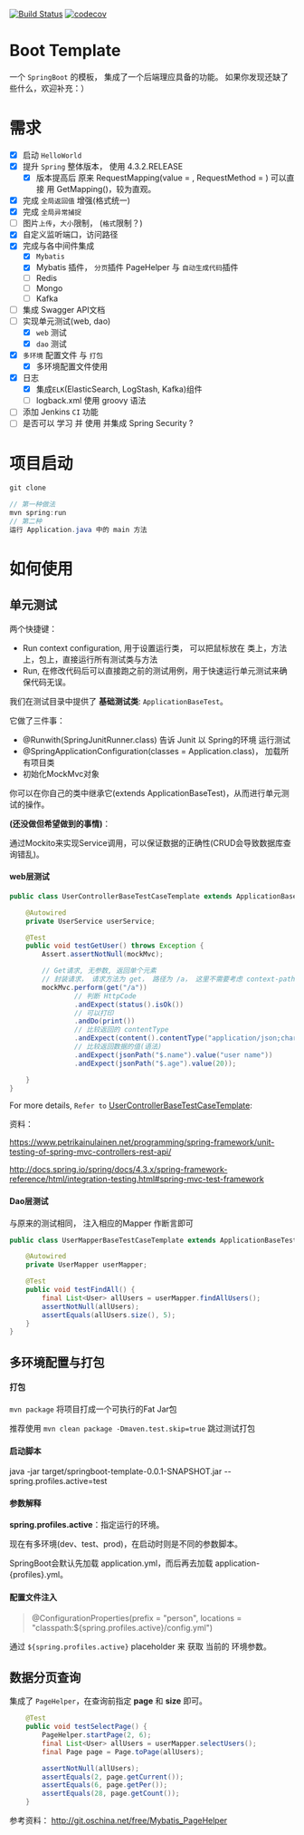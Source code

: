 [![Build Status](https://img.shields.io/travis/whitewallpaper/ce-springboot/master.svg)](https://travis-ci.org/whitewallpaper/ce-springboot)
[![codecov](https://codecov.io/gh/whitewallpaper/ce-springboot/branch/master/graph/badge.svg)](https://codecov.io/gh/whitewallpaper/ce-springboot)

# Boot Template #
一个 `SpringBoot` 的模板， 集成了一个后端理应具备的功能。
如果你发现还缺了些什么，欢迎补充：）

# 需求 #
- [x] 启动 `HelloWorld`
- [x] 提升 `Spring` 整体版本， 使用 4.3.2.RELEASE
    - [x] 版本提高后 原来 RequestMapping(value = , RequestMethod = ) 可以直接 用 GetMapping()，较为直观。
- [x] 完成 `全局返回值` 增强(格式统一)
- [x] 完成 `全局异常捕捉`
- [ ]  图片`上传`，`大小`限制， (`格式`限制？)
- [x] 自定义监听端口，访问路径
- [x] 完成与各中间件集成
    - [x] `Mybatis`
    - [x] Mybatis 插件， `分页`插件 PageHelper 与 `自动生成代码`插件
    - [ ] Redis
    - [ ] Mongo
    - [ ] Kafka
- [ ] 集成 Swagger API文档
- [ ] 实现单元测试(web, dao)
    - [x] `web` 测试
    - [x] `dao` 测试
- [x] `多环境` 配置文件 与 `打包`
    - [x] 多环境配置文件使用
- [x] 日志
    - [x] 集成`ELK`(ElasticSearch, LogStash, Kafka)组件
    - [ ] logback.xml 使用 groovy 语法
- [ ] 添加 Jenkins `CI` 功能
- [ ] 是否可以 学习 并 使用 并集成 Spring Security ?

# 项目启动 #

``` java
git clone

// 第一种做法
mvn spring:run
// 第二种
运行 Application.java 中的 main 方法
```


# 如何使用 #

## 单元测试 ##
两个快捷键：
* Run context configuration, 用于设置运行类， 可以把鼠标放在 类上，方法上，包上，直接运行所有测试类与方法
* Run, 在修改代码后可以直接跑之前的测试用例，用于快速运行单元测试来确保代码无误。

我们在测试目录中提供了 **基础测试类**: `ApplicationBaseTest`。

它做了三件事：
* @Runwith(SpringJunitRunner.class) 告诉 Junit 以 Spring的环境 运行测试
* @SpringApplicationConfiguration(classes = Application.class)， 加载所有项目类
* 初始化MockMvc对象

你可以在你自己的类中继承它(extends ApplicationBaseTest)，从而进行单元测试的操作。

**(还没做但希望做到的事情)**：

通过Mockito来实现Service调用，可以保证数据的正确性(CRUD会导致数据库查询错乱)。

#### web层测试 ####

~~~ java
public class UserControllerBaseTestCaseTemplate extends ApplicationBaseTest {

    @Autowired
    private UserService userService;

    @Test
    public void testGetUser() throws Exception {
        Assert.assertNotNull(mockMvc);

        // Get请求, 无参数, 返回单个元素
        // 封装请求， 请求方法为 get， 路径为 /a， 这里不需要考虑 context-path
        mockMvc.perform(get("/a"))
                // 判断 HttpCode
                .andExpect(status().isOk())
                // 可以打印
                .andDo(print())
                // 比较返回的 contentType
                .andExpect(content().contentType("application/json;charset=UTF-8"))
                // 比较返回数据的值(语法)
                .andExpect(jsonPath("$.name").value("user name"))
                .andExpect(jsonPath("$.age").value(20));

    }
}
~~~
For more details, `Refer to`
[UserControllerBaseTestCaseTemplate](https://git.zhai.me/spring-boot/template/blob/develop/src/test/java/com/zhaimi/springboot/controller/UserControllerTestCaseTemplate.java):

资料：

https://www.petrikainulainen.net/programming/spring-framework/unit-testing-of-spring-mvc-controllers-rest-api/

http://docs.spring.io/spring/docs/4.3.x/spring-framework-reference/html/integration-testing.html#spring-mvc-test-framework

#### Dao层测试 ####

与原来的测试相同， 注入相应的Mapper 作断言即可
~~~ java
public class UserMapperBaseTestCaseTemplate extends ApplicationBaseTest {

    @Autowired
    private UserMapper userMapper;

    @Test
    public void testFindAll() {
        final List<User> allUsers = userMapper.findAllUsers();
        assertNotNull(allUsers);
        assertEquals(allUsers.size(), 5);
    }
}
~~~

## 多环境配置与打包 ##

#### 打包 ####
`mvn package` 将项目打成一个可执行的Fat Jar包

推荐使用 `mvn clean package -Dmaven.test.skip=true` 跳过测试打包

#### 启动脚本 ####
java -jar target/springboot-template-0.0.1-SNAPSHOT.jar --spring.profiles.active=test
#### 参数解释 ####
**spring.profiles.active**：指定运行的环境。

现在有多环境(dev、test、prod)，在启动时则是不同的参数脚本。

SpringBoot会默认先加载 application.yml，而后再去加载 application-{profiles}.yml。

#### 配置文件注入 ####

> @ConfigurationProperties(prefix = "person", locations = "classpath:${spring.profiles.active}/config.yml")

通过 `${spring.profiles.active}` placeholder 来 获取 当前的 环境参数。

## 数据分页查询 ##
集成了 `PageHelper`，在查询前指定 **page** 和 **size** 即可。

~~~ java
    @Test
    public void testSelectPage() {
        PageHelper.startPage(2, 6);
        final List<User> allUsers = userMapper.selectUsers();
        final Page page = Page.toPage(allUsers);

        assertNotNull(allUsers);
        assertEquals(2, page.getCurrent());
        assertEquals(6, page.getPer());
        assertEquals(28, page.getCount());
    }
~~~
参考资料：
http://git.oschina.net/free/Mybatis_PageHelper
